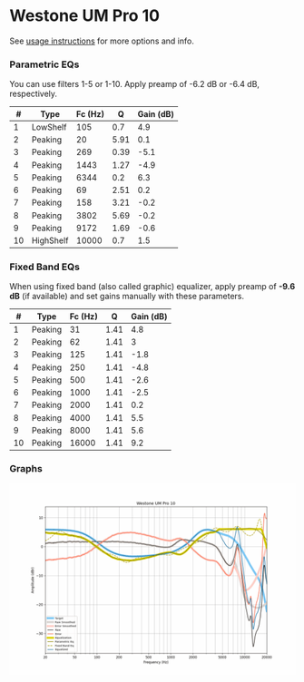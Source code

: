 # Westone UM Pro 10
See [usage instructions](https://github.com/jaakkopasanen/AutoEq#usage) for more options and info.

### Parametric EQs
You can use filters 1-5 or 1-10. Apply preamp of -6.2 dB or -6.4 dB, respectively.

|   # | Type      |   Fc (Hz) |    Q |   Gain (dB) |
|-----|-----------|-----------|------|-------------|
|   1 | LowShelf  |       105 | 0.7  |         4.9 |
|   2 | Peaking   |        20 | 5.91 |         0.1 |
|   3 | Peaking   |       269 | 0.39 |        -5.1 |
|   4 | Peaking   |      1443 | 1.27 |        -4.9 |
|   5 | Peaking   |      6344 | 0.2  |         6.3 |
|   6 | Peaking   |        69 | 2.51 |         0.2 |
|   7 | Peaking   |       158 | 3.21 |        -0.2 |
|   8 | Peaking   |      3802 | 5.69 |        -0.2 |
|   9 | Peaking   |      9172 | 1.69 |        -0.6 |
|  10 | HighShelf |     10000 | 0.7  |         1.5 |

### Fixed Band EQs
When using fixed band (also called graphic) equalizer, apply preamp of **-9.6 dB** (if available) and set gains manually with these parameters.

|   # | Type    |   Fc (Hz) |    Q |   Gain (dB) |
|-----|---------|-----------|------|-------------|
|   1 | Peaking |        31 | 1.41 |         4.8 |
|   2 | Peaking |        62 | 1.41 |         3   |
|   3 | Peaking |       125 | 1.41 |        -1.8 |
|   4 | Peaking |       250 | 1.41 |        -4.8 |
|   5 | Peaking |       500 | 1.41 |        -2.6 |
|   6 | Peaking |      1000 | 1.41 |        -2.5 |
|   7 | Peaking |      2000 | 1.41 |         0.2 |
|   8 | Peaking |      4000 | 1.41 |         5.5 |
|   9 | Peaking |      8000 | 1.41 |         5.6 |
|  10 | Peaking |     16000 | 1.41 |         9.2 |

### Graphs
![](./Westone%20UM%20Pro%2010.png)
